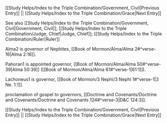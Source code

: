 [[Study Helps/Index to the Triple Combination/Government, Civil|Previous Entry]]  ||  [[Study Helps/Index to the Triple Combination/Grace|Next Entry]]

 See also [[Study Helps/Index to the Triple Combination/Government, Civil|Government, Civil]]; [[Study Helps/Index to the Triple Combination/Judge, Chief|Judge, Chief]]; [[Study Helps/Index to the Triple Combination/Ruler|Ruler]]

 Alma2 is governor of Nephites, [[Book of Mormon/Alma/Alma 2#^verse-16|Alma 2:16]].

 Pahoran1 is appointed governor, [[Book of Mormon/Alma/Alma 50#^verse-39|Alma 50:39]] ([[Book of Mormon/Alma/Alma 61#^verse-1|61:1]]).

 Lachoneus1 is governor, [[Book of Mormon/3 Nephi/3 Nephi 1#^verse-1|3 Ne. 1:1]].

 proclamation of gospel to governors, [[Doctrine and Covenants/Doctrine and Covenants/Doctrine and Covenants 124#^verse-3|D&C 124:3]].

[[Study Helps/Index to the Triple Combination/Government, Civil|Previous Entry]]  ||  [[Study Helps/Index to the Triple Combination/Grace|Next Entry]]